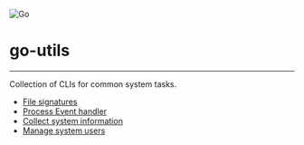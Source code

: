 
![Go](https://github.com/prashant-sb/go-utils/workflows/Go/badge.svg)
# go-utils
----
Collection of CLIs for common system tasks.

- [File signatures](https://github.com/prashant-sb/go-utils/tree/master/file_signatures) <br />
- [Process Event handler](https://github.com/prashant-sb/go-utils/tree/master/proc_eventd) <br />
- [Collect system information](https://github.com/prashant-sb/go-utils/tree/master/sysinfo) <br />
- [Manage system users](https://github.com/prashant-sb/go-utils/tree/master/userinfo)
